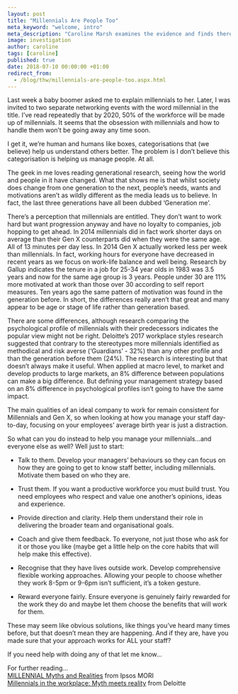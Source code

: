 ```yaml
---
layout: post
title: "Millennials Are People Too"
meta_keyword: "welcome, intro"
meta_description: "Caroline Marsh examines the evidence and finds there isn't much substance to much of the Millennial Myths. Learn the facts and what to do about it."
image: investigation
author: caroline
tags: [caroline]
published: true
date: 2018-07-10 00:00:00 +01:00
redirect_from:
  - /blog/thw/millennials-are-people-too.aspx.html
---
```

Last week a baby boomer asked me to explain millennials to her. Later, I was invited to two separate networking events with the word millennial in the title. I’ve read repeatedly that by 2020, 50% of the workforce will be made up of millennials. It seems that the obsession with millennials and how to handle them won’t be going away any time soon.

I get it, we’re human and humans like boxes, categorisations that (we believe) help us understand others better. The problem is I don’t believe this categorisation is helping us manage people. At all.

The geek in me loves reading generational research, seeing how the world and people in it have changed. What that shows me is that whilst society does change from one generation to the next, people’s needs, wants and motivations aren’t as wildly different as the media leads us to believe. In fact, the last three generations have all been dubbed ‘Generation me’.

There’s a perception that millennials are entitled. They don’t want to work hard but want progression anyway and have no loyalty to companies, job hopping to get ahead. In 2014 millennials did in fact work shorter days on average than their Gen X counterparts did when they were the same age. All of 13 minutes per day less. In 2014 Gen X actually worked less per week than millennials. In fact, working hours for everyone have decreased in recent years as we focus on work-life balance and well being. Research by Gallup indicates the tenure in a job for 25-34 year olds in 1983 was 3.5 years and now for the same age group is 3 years. People under 30 are 11% more motivated at work than those over 30 according to self report measures. Ten years ago the same pattern of motivation was found in the generation before. In short, the differences really aren’t that great and many appear to be age or stage of life rather than generation based.

There are some differences, although research comparing the psychological profile of millennials with their predecessors indicates the popular view might not be right. Deloitte’s 2017 workplace styles research suggested that contrary to the stereotypes more millennials identified as methodical and risk averse (‘Guardians’ - 32%) than any other profile and than the generation before them (24%).  The research is interesting but that doesn’t always make it useful. When applied at macro level, to market and develop products to large markets, an 8% difference between populations can make a big difference. But defining your management strategy based on an 8% difference in psychological profiles isn’t going to have the same impact.

The main qualities of an ideal company to work for remain consistent for Millennials and Gen X, so when looking at how you manage your staff day-to-day, focusing on your employees’ average birth year is just a distraction.

So what can you do instead to help you manage your millennials…and everyone else as well? Well just to start:

* Talk to them. Develop your managers’ behaviours so they can focus on how they are going to get to know staff better, including millennials. Motivate them based on who they are.

* Trust them. If you want a productive workforce you must build trust. You need employees who respect and value one another’s opinions, ideas and experience.

* Provide direction and clarity. Help them understand their role in delivering the broader team and organisational goals.

* Coach and give them feedback. To everyone, not just those who ask for it or those you like (maybe get a little help on the core habits that will help make this effective).

* Recognise that they have lives outside work. Develop comprehensive flexible working approaches. Allowing your people to choose whether they work 8-5pm or 9-6pm isn’t sufficient, it’s a token gesture.

* Reward everyone fairly. Ensure everyone is genuinely fairly rewarded for the work they do and maybe let them choose the benefits that will work for them.

These may seem like obvious solutions, like things you’ve heard many times before, but that doesn’t mean they are happening. And if they are, have you made sure that your approach works for ALL your staff?

If you need help with doing any of that let me know…

For further reading…  
[MILLENNIAL Myths and Realities][1] from Ipsos MORI  
[Millennials in the workplace: Myth meets reality][2] from Deloitte

[1]: https://www.ipsos.com/sites/default/files/2017-05/ipsos-mori-millennial-myths-realities-full-report.pdf
[2]: https://www2.deloitte.com/us/en/pages/consulting/articles/millennials-and-workstyles.html
